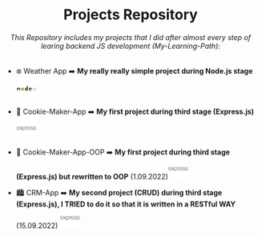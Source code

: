 <h1 align="center">Projects Repository</h1>
<h6 align="center">This Repository includes my projects that I did after almost every step of learing backend JS development (My-Learning-Path):
</h6>

- ❄️ Weather App ➡️ **My really really simple project during Node.js stage**<img src="https://raw.githubusercontent.com/devicons/devicon/master/icons/nodejs/nodejs-original-wordmark.svg" alt="nodejs" width="40" height="40"/>

- 🍪 Cookie-Maker-App ➡️ **My first project during third stage (Express.js)** <img src="https://raw.githubusercontent.com/devicons/devicon/master/icons/express/express-original-wordmark.svg" alt="express" width="40" height="40"/>

- 🍪 Cookie-Maker-App-OOP ➡️ **My first project during third stage (Express.js) but rewritten to OOP** (1.09.2022)<img src="https://raw.githubusercontent.com/devicons/devicon/master/icons/express/express-original-wordmark.svg" alt="express" width="40" height="40"/>


- 🏙 CRM-App ➡️ **My second project (CRUD) during third stage (Express.js), I TRIED to do it so that it is written in a RESTful WAY** (15.09.2022) <img src="https://raw.githubusercontent.com/devicons/devicon/master/icons/express/express-original-wordmark.svg" alt="express" width="40" height="40"/>
